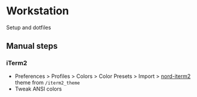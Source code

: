 # Workstation
Setup and dotfiles

## Manual steps

### iTerm2
* Preferences > Profiles > Colors > Color Presets > Import > [nord-iterm2](https://github.com/arcticicestudio/nord-iterm2) theme from `/iterm2_theme`
* Tweak ANSI colors